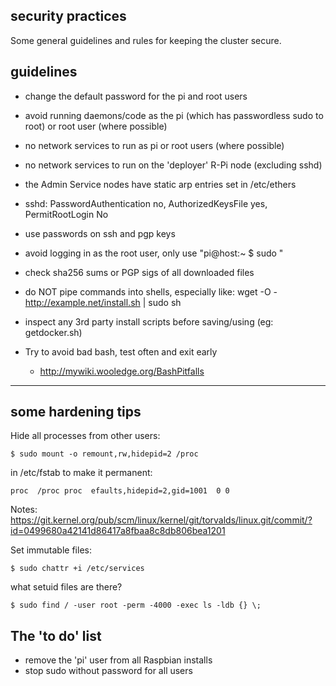 security practices
------------------

Some general guidelines and rules for keeping the cluster secure.


guidelines
----------

* change the default password for the pi and root users

* avoid running daemons/code as the pi (which has passwordless sudo to root) or root user (where possible)

* no network services to run as pi or root users (where possible)

* no network services to run on the 'deployer' R-Pi node (excluding sshd)

* the Admin Service nodes have static arp entries set in /etc/ethers

* sshd: PasswordAuthentication no, AuthorizedKeysFile yes, PermitRootLogin No

* use passwords on ssh and pgp keys

* avoid logging in as the root user, only use "pi@host:~ $ sudo <cmd>"

* check sha256 sums or PGP sigs of all downloaded files

* do NOT pipe commands into shells, especially like: wget -O - http://example.net/install.sh | sudo sh

* inspect any 3rd party install scripts before saving/using (eg: getdocker.sh)

* Try to avoid bad bash, test often and exit early
  - http://mywiki.wooledge.org/BashPitfalls


---


some hardening tips
-------------------


Hide all processes from other users:
```
$ sudo mount -o remount,rw,hidepid=2 /proc
```
in /etc/fstab to make it permanent:
```
proc  /proc proc  efaults,hidepid=2,gid=1001  0 0
```
Notes: https://git.kernel.org/pub/scm/linux/kernel/git/torvalds/linux.git/commit/?id=0499680a42141d86417a8fbaa8c8db806bea1201


Set immutable files:
```
$ sudo chattr +i /etc/services
```

what setuid files are there?
```
$ sudo find / -user root -perm -4000 -exec ls -ldb {} \;
```


The 'to do' list
----------------

* remove the 'pi' user from all Raspbian installs
* stop sudo without password for all users
